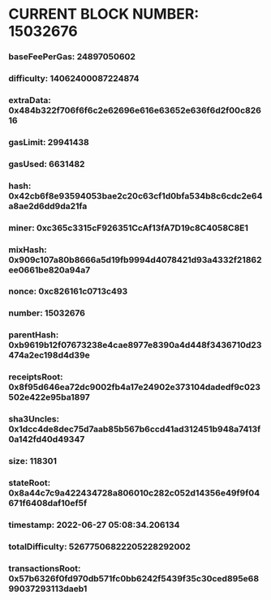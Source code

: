 # CURRENT BLOCK NUMBER: 15032676

### baseFeePerGas: 24897050602
### difficulty: 14062400087224874
### extraData: 0x484b322f706f6f6c2e62696e616e63652e636f6d2f00c82616
### gasLimit: 29941438
### gasUsed: 6631482
### hash: 0x42cb6f8e93594053bae2c20c63cf1d0bfa534b8c6cdc2e64a8ae2d6dd9da21fa
### miner: 0xc365c3315cF926351CcAf13fA7D19c8C4058C8E1
### mixHash: 0x909c107a80b8666a5d19fb9994d4078421d93a4332f21862ee0661be820a94a7
### nonce: 0xc826161c0713c493
### number: 15032676
### parentHash: 0xb9619b12f07673238e4cae8977e8390a4d448f3436710d23474a2ec198d4d39e
### receiptsRoot: 0x8f95d646ea72dc9002fb4a17e24902e373104dadedf9c023502e422e95ba1897
### sha3Uncles: 0x1dcc4de8dec75d7aab85b567b6ccd41ad312451b948a7413f0a142fd40d49347
### size: 118301
### stateRoot: 0x8a44c7c9a422434728a806010c282c052d14356e49f9f04671f6408daf10ef5f
### timestamp: 2022-06-27 05:08:34.206134
### totalDifficulty: 52677506822205228292002
### transactionsRoot: 0x57b6326f0fd970db571fc0bb6242f5439f35c30ced895e6899037293113daeb1
